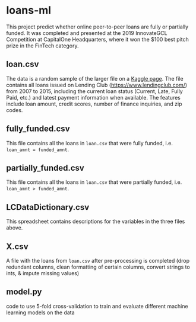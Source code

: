 # loans-ml

This project predict whether online peer-to-peer loans are fully or partially funded. It was completed and presented at the 2019 InnovateGCL Competition at CapitalOne Headquarters, where it won the $100 best pitch prize in the FinTech category. 

## loan.csv

The data is a random sample of the larger file on a [Kaggle page](https://www.kaggle.com/wendykan/lending-club-loan-data). The file contains all loans issued on Lending Club (https://www.lendingclub.com/) from 2007 to 2015, including the current loan status (Current, Late, Fully Paid, etc.) and latest payment information when available. The features include loan amount, credit scores, number of finance inquiries, and zip codes.

## fully_funded.csv

This file contains all the loans in `loan.csv` that were fully funded, i.e. `loan_amnt = funded_amnt`.

## partially_funded.csv

This file contains all the loans in `loan.csv` that were partially funded, i.e. `loan_amnt > funded_amnt`.

## LCDataDictionary.csv

This spreadsheet contains descriptions for the variables in the three files above. 

## X.csv

A file with the loans from `loan.csv` after pre-processing is completed (drop redundant columns, clean formatting of certain columns, convert strings to ints, & impute missing values)

## model.py

code to use 5-fold cross-validation to train and evaluate different machine learning models on the data

